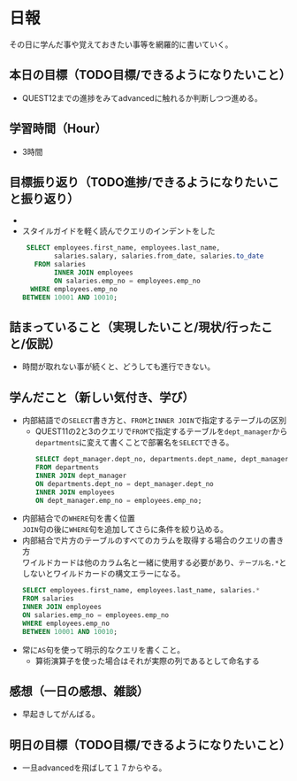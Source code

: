 # 日報
その日に学んだ事や覚えておきたい事等を網羅的に書いていく。
## 本日の目標（TODO目標/できるようになりたいこと）
- QUEST12までの進捗をみてadvancedに触れるか判断しつつ進める。
## 学習時間（Hour）
- 3時間
## 目標振り返り（TODO進捗/できるようになりたいこと振り返り）
- 
- スタイルガイドを軽く読んでクエリのインデントをした  
  ```sql
   SELECT employees.first_name, employees.last_name,
          salaries.salary, salaries.from_date, salaries.to_date
     FROM salaries
          INNER JOIN employees 
          ON salaries.emp_no = employees.emp_no
    WHERE employees.emp_no 
  BETWEEN 10001 AND 10010;
  ```

## 詰まっていること（実現したいこと/現状/行ったこと/仮説）
- 時間が取れない事が続くと、どうしても進行できない。
## 学んだこと（新しい気付き、学び）
- 内部結語での`SELECT`書き方と、`FROM`と`INNER JOIN`で指定するテーブルの区別
  - QUEST11の2と3のクエリで`FROM`で指定するテーブルを`dept_manager`から`departments`に変えて書くことで部署名を`SELECT`できる。
    ```sql
    SELECT dept_manager.dept_no, departments.dept_name, dept_manager.emp_no, employees.first_name, employees.last_name
    FROM departments
    INNER JOIN dept_manager 
    ON departments.dept_no = dept_manager.dept_no
    INNER JOIN employees 
    ON dept_manager.emp_no = employees.emp_no;
    ```
- 内部結合での`WHERE`句を書く位置   
  `JOIN`句の後に`WHERE`句を追加してさらに条件を絞り込める。   
- 内部結合で片方のテーブルのすべてのカラムを取得する場合のクエリの書き方  
  ワイルドカードは他のカラム名と一緒に使用する必要があり、`テーブル名.*`としないとワイルドカードの構文エラーになる。  
  ```sql
  SELECT employees.first_name, employees.last_name, salaries.*
  FROM salaries
  INNER JOIN employees 
  ON salaries.emp_no = employees.emp_no
  WHERE employees.emp_no 
  BETWEEN 10001 AND 10010;
  ```
- 常に`AS`句を使って明示的なクエリを書くこと。
  - 算術演算子を使った場合はそれが実際の列であるとして命名する

## 感想（一日の感想、雑談）
- 早起きしてがんばる。
## 明日の目標（TODO目標/できるようになりたいこと）
- 一旦advancedを飛ばして１７からやる。